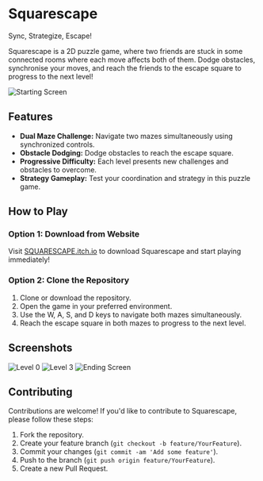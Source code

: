 # Squarescape
Sync, Strategize, Escape!

Squarescape is a 2D puzzle game, where two friends are stuck in some connected rooms where each move affects both of them. Dodge obstacles, synchronise your moves, and reach the friends to the escape square to progress to the next level!

![Starting Screen](https://imgur.com/7u156Wd)


## Features

- **Dual Maze Challenge:** Navigate two mazes simultaneously using synchronized controls.
- **Obstacle Dodging:** Dodge obstacles to reach the escape square.
- **Progressive Difficulty:** Each level presents new challenges and obstacles to overcome.
- **Strategy Gameplay:** Test your coordination and strategy in this puzzle game.

## How to Play

### Option 1: Download from Website

Visit  [SQUARESCAPE.itch.io](https://krishna-zawar.itch.io/squarescape) to download Squarescape and start playing immediately!

### Option 2: Clone the Repository

1. Clone or download the repository.
2. Open the game in your preferred environment.
3. Use the W, A, S, and D keys to navigate both mazes simultaneously.
4. Reach the escape square in both mazes to progress to the next level.

## Screenshots

![Level 0](https://imgur.com/xVko2M1)
![Level 3](https://imgur.com/7zd6kOU)
![Ending Screen](https://imgur.com/SE3N7co)

## Contributing

Contributions are welcome! If you'd like to contribute to Squarescape, please follow these steps:

1. Fork the repository.
2. Create your feature branch (`git checkout -b feature/YourFeature`).
3. Commit your changes (`git commit -am 'Add some feature'`).
4. Push to the branch (`git push origin feature/YourFeature`).
5. Create a new Pull Request.




